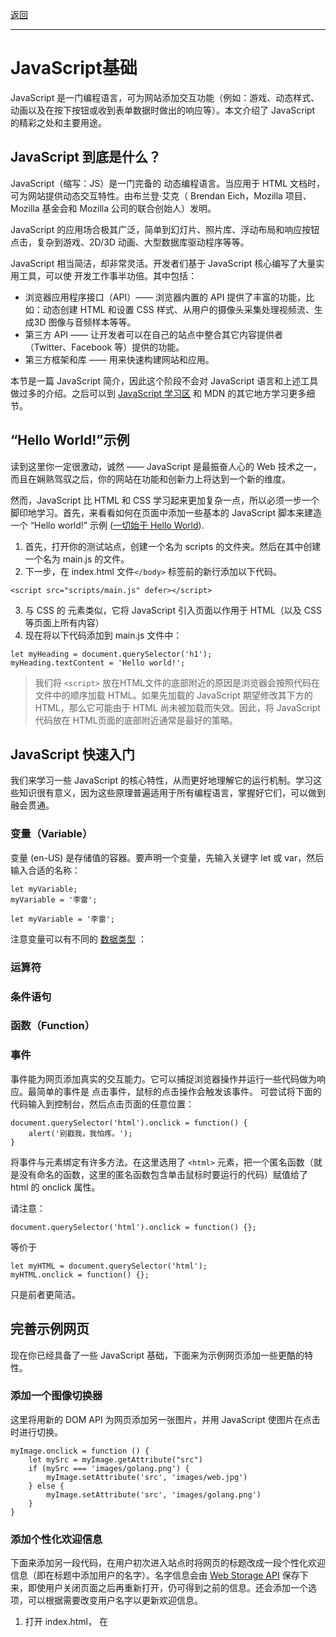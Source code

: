 [返回](https://github.com/1211ciel/ciel/blob/main/web/README.md)

---
# JavaScript基础
JavaScript 是一门编程语言，可为网站添加交互功能（例如：游戏、动态样式、动画以及在按下按钮或收到表单数据时做出的响应等）。本文介绍了 JavaScript 的精彩之处和主要用途。
## JavaScript 到底是什么？
JavaScript（缩写：JS）是一门完备的 动态编程语言。当应用于 HTML 文档时，可为网站提供动态交互特性。由布兰登·艾克（ Brendan Eich，Mozilla 项目、Mozilla 基金会和 Mozilla 公司的联合创始人）发明。

JavaScript 的应用场合极其广泛，简单到幻灯片、照片库、浮动布局和响应按钮点击，复杂到游戏、2D/3D 动画、大型数据库驱动程序等等。

JavaScript 相当简洁，却非常灵活。开发者们基于 JavaScript 核心编写了大量实用工具，可以使 开发工作事半功倍。其中包括：
- 浏览器应用程序接口（API）—— 浏览器内置的 API 提供了丰富的功能，比如：动态创建 HTML 和设置 CSS 样式、从用户的摄像头采集处理视频流、生成3D 图像与音频样本等等。
- 第三方 API —— 让开发者可以在自己的站点中整合其它内容提供者（Twitter、Facebook 等）提供的功能。
- 第三方框架和库 —— 用来快速构建网站和应用。

本节是一篇 JavaScript 简介，因此这个阶段不会对 JavaScript 语言和上述工具做过多的介绍。之后可以到 [JavaScript 学习区](https://developer.mozilla.org/zh-CN/docs/Learn/JavaScript) 和 MDN 的其它地方学习更多细节。

## “Hello World!”示例
读到这里你一定很激动，诚然 —— JavaScript 是最振奋人心的 Web 技术之一，而且在娴熟驾驭之后，你的网站在功能和创新力上将达到一个新的维度。

然而，JavaScript 比 HTML 和 CSS 学习起来更加复杂一点，所以必须一步一个脚印地学习。首先，来看看如何在页面中添加一些基本的 JavaScript 脚本来建造一个 “Hello world!” 示例 ([一切始于 Hello World](https://zh.wikipedia.org/wiki/Hello_World)).

1. 首先，打开你的测试站点，创建一个名为 scripts 的文件夹。然后在其中创建一个名为 main.js 的文件。
2. 下一步，在 index.html 文件`</body>` 标签前的新行添加以下代码。
```
<script src="scripts/main.js" defer></script>
```
3. 与 CSS 的 <link> 元素类似，它将 JavaScript 引入页面以作用于 HTML（以及 CSS 等页面上所有内容）
4. 现在将以下代码添加到 main.js 文件中：
```
let myHeading = document.querySelector('h1');
myHeading.textContent = 'Hello world!';
```
> 我们将 `<script>` 放在HTML文件的底部附近的原因是浏览器会按照代码在文件中的顺序加载 HTML。如果先加载的 JavaScript 期望修改其下方的 HTML，那么它可能由于 HTML 尚未被加载而失效。因此，将 JavaScript 代码放在 HTML页面的底部附近通常是最好的策略。

## JavaScript 快速入门
我们来学习一些 JavaScript 的核心特性，从而更好地理解它的运行机制。学习这些知识很有意义，因为这些原理普遍适用于所有编程语言，掌握好它们，可以做到融会贯通。
### 变量（Variable）
变量 (en-US) 是存储值的容器。要声明一个变量，先输入关键字 let 或 var，然后输入合适的名称：
```
let myVariable;
myVariable = '李雷';

let myVariable = '李雷';
```

注意变量可以有不同的 [数据类型](https://developer.mozilla.org/zh-CN/docs/Web/JavaScript/Data_structures) ：

### 运算符 
### 条件语句
### 函数（Function）
### 事件
事件能为网页添加真实的交互能力。它可以捕捉浏览器操作并运行一些代码做为响应。最简单的事件是 点击事件，鼠标的点击操作会触发该事件。 可尝试将下面的代码输入到控制台，然后点击页面的任意位置：
```
document.querySelector('html').onclick = function() {
    alert('别戳我，我怕疼。');
}
```
将事件与元素绑定有许多方法。在这里选用了 `<html>` 元素，把一个匿名函数（就是没有命名的函数，这里的匿名函数包含单击鼠标时要运行的代码）赋值给了 html 的 onclick 属性。

请注意：
```
document.querySelector('html').onclick = function() {};
```
等价于
```
let myHTML = document.querySelector('html');
myHTML.onclick = function() {};
```
只是前者更简洁。

## 完善示例网页
现在你已经具备了一些 JavaScript 基础，下面来为示例网页添加一些更酷的特性。
### 添加一个图像切换器
这里将用新的 DOM API 为网页添加另一张图片，并用 JavaScript 使图片在点击时进行切换。
```
myImage.onclick = function () {
    let mySrc = myImage.getAttribute("src")
    if (mySrc === 'images/golang.png') {
        myImage.setAttribute('src', 'images/web.jpg')
    } else {
        myImage.setAttribute('src', 'images/golang.png')
    }
}
```

### 添加个性化欢迎信息
下面来添加另一段代码，在用户初次进入站点时将网页的标题改成一段个性化欢迎信息（即在标题中添加用户的名字）。名字信息会由 [Web Storage API](https://developer.mozilla.org/zh-CN/docs/Web/API/Web_Storage_API) 保存下来，即使用户关闭页面之后再重新打开，仍可得到之前的信息。还会添加一个选项，可以根据需要改变用户名字以更新欢迎信息。

1. 打开 index.html， 在 <script> 标签前添加以下代码，将在页面底部显示一个“切换用户”字样的按钮：
```
<button>切换用户</button>
```

2. 将以下 JavaScript 代码原封不动添加到 main.js 文件底部，将获取新按钮和标题的引用，并保存至变量中：
```
let myButton = document.querySelector('button');
let myHeading = document.querySelector('h1');
```
3. 然后添加以下函数来设置个性化欢迎信息。（函数暂时不起作用，稍后修复）

```
function setUserName() {
  let myName = prompt('请输入你的名字。');
  localStorage.setItem('name', myName);
  myHeading.textContent = 'Mozilla 酷毙了，' + myName;
}
```
该函数首先调用了 prompt() 函数， 与 alert() 类似会弹出一个对话框。但是这里需要用户输入数据，并在确定后将数据存储在 myName 变量里。接下来将调用 localStorage API ，它可以将数据存储在浏览器中供后续获取。这里用 localStorage 的 setItem() 函数来创建一个'name' 数据项，并把 myName 变量复制给它。最后将 textContent 属性设置为一个欢迎字符串加上这个新设置的名字。
   
4. 接下来，添加以下的 if ... else 块。我们可以称之为初始化代码，因为它在页面初次读取时进行构造工作：
```
    if(!localStorage.getItem('name')) {
  setUserName();
} else {
  let storedName = localStorage.getItem('name');
  myHeading.textContent = 'Mozilla 酷毙了，' + storedName;
}
```
